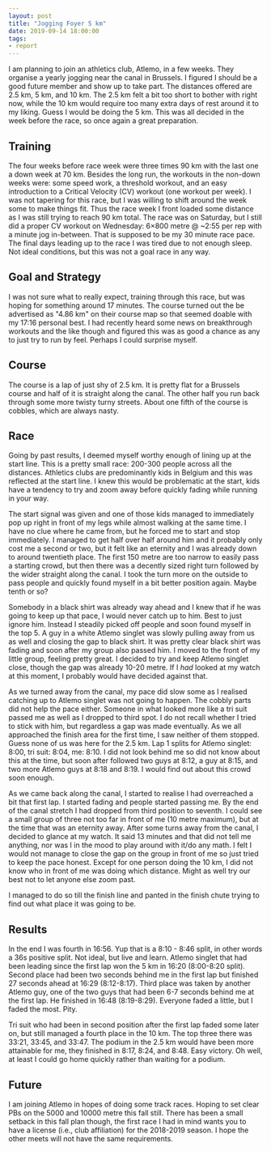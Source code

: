 ```yaml
---
layout: post
title: "Jogging Foyer 5 km"
date: 2019-09-14 18:00:00
tags:
- report
---
```


I am planning to join an athletics club, Atlemo, in a few weeks. They organise
a yearly jogging near the canal in Brussels. I figured I should be a good
future member and show up to take part. The distances offered are 2.5 km, 5 km,
and 10 km. The 2.5 km felt a bit too short to bother with right now, while the
10 km would require too many extra days of rest around it to my liking. Guess I
would be doing the 5 km. This was all decided in the week before the race, so
once again a great preparation.

## Training

The four weeks before race week were three times 90 km with the last one a down
week at 70 km. Besides the long run, the workouts in the non-down weeks were:
some speed work, a threshold workout, and an easy introduction to a Critical
Velocity (CV) workout (one workout per week). I was not tapering for this race,
but I was willing to shift around the week some to make things fit. Thus the
race week I front loaded some distance as I was still trying to reach 90 km
total. The race was on Saturday, but I still did a proper CV workout on
Wednesday: 6×800 metre @ ~2:55 per rep with a minute jog in-between. That is
supposed to be my 30 minute race pace. The final days leading up to the race I
was tired due to not enough sleep. Not ideal conditions, but this was not a
goal race in any way.

## Goal and Strategy

I was not sure what to really expect, training through this race, but was
hoping for something around 17 minutes. The course turned out the be advertised
as "4.86 km" on their course map so that seemed doable with my 17:16 personal
best. I had recently heard some news on breakthrough workouts and the like
though and figured this was as good a chance as any to just try to run by feel.
Perhaps I could surprise myself.

## Course

The course is a lap of just shy of 2.5 km. It is pretty flat for a Brussels
course and half of it is straight along the canal. The other half you run back
through some more twisty turny streets. About one fifth of the course is
cobbles, which are always nasty.

## Race

Going by past results, I deemed myself worthy enough of lining up at the start
line. This is a pretty small race: 200-300 people across all the distances.
Athletics clubs are predominantly kids in Belgium and this was reflected at the
start line. I knew this would be problematic at the start, kids have a tendency
to try and zoom away before quickly fading while running in your way.

The start signal was given and one of those kids managed to immediately pop up
right in front of my legs while almost walking at the same time. I have no clue
where he came from, but he forced me to start and stop immediately. I managed
to get half over half around him and it probably only cost me a second or two,
but it felt like an eternity and I was already down to around twentieth place.
The first 150 metre are too narrow to easily pass a starting crowd, but then
there was a decently sized right turn followed by the wider straight along the
canal. I took the turn more on the outside to pass people and quickly found
myself in a bit better position again. Maybe tenth or so?

Somebody in a black shirt was already way ahead and I knew that if he was going
to keep up that pace, I would never catch up to him. Best to just ignore him.
Instead I steadily picked off people and soon found myself in the top 5. A guy
in a white Atlemo singlet was slowly pulling away from us as well and closing
the gap to black shirt. It was pretty clear black shirt was fading and soon
after my group also passed him. I moved to the front of my little group,
feeling pretty great. I decided to try and keep Atlemo singlet close, though
the gap was already 10-20 metre. If I _had_ looked at my watch at this moment,
I probably would have decided against that.

As we turned away from the canal, my pace did slow some as I realised catching
up to Atlemo singlet was not going to happen. The cobbly parts did not help the
pace either. Someone in what looked more like a tri suit passed me as well as I
dropped to third spot. I do not recall whether I tried to stick with him, but
regardless a gap was made eventually. As we all approached the finish area for
the first time, I saw neither of them stopped. Guess none of us was here for
the 2.5 km. Lap 1 splits for Atlemo singlet: 8:00, tri suit: 8:04, me: 8:10. I
did not look behind me so did not know about this at the time, but soon after
followed two guys at 8:12, a guy at 8:15, and two more Atlemo guys at 8:18 and
8:19. I would find out about this crowd soon enough.

As we came back along the canal, I started to realise I had overreached a bit
that first lap. I started fading and people started passing me. By the end of
the canal stretch I had dropped from third position to seventh. I could see a
small group of three not too far in front of me (10 metre maximum), but at the
time that was an eternity away. After some turns away from the canal, I decided
to glance at my watch. It said 13 minutes and that did not tell me anything,
nor was I in the mood to play around with it/do any math. I felt I would not
manage to close the gap on the group in front of me so just tried to keep the
pace honest. Except for one person doing the 10 km, I did not know who in front
of me was doing which distance. Might as well try our best not to let anyone
else zoom past.

I managed to do so till the finish line and panted in the finish chute trying
to find out what place it was going to be.

## Results

In the end I was fourth in 16:56. Yup that is a 8:10 - 8:46 split, in other
words a 36s positive split. Not ideal, but live and learn. Atlemo singlet that
had been leading since the first lap won the 5 km in 16:20 (8:00-8:20 split).
Second place had been two seconds behind me in the first lap but finished 27
seconds ahead at 16:29 (8:12-8:17). Third place was taken by another Atlemo
guy, one of the two guys that had been 6-7 seconds behind me at the first lap.
He finished in 16:48 (8:19-8:29). Everyone faded a little, but I faded the
most. Pity.

Tri suit who had been in second position after the first lap faded some later
on, but still managed a fourth place in the 10 km. The top three there was
33:21, 33:45, and 33:47. The podium in the 2.5 km would have been more
attainable for me, they finished in 8:17, 8:24, and 8:48. Easy victory. Oh
well, at least I could go home quickly rather than waiting for a podium.

## Future

I am joining Atlemo in hopes of doing some track races. Hoping to set clear PBs
on the 5000 and 10000 metre this fall still. There has been a small setback in
this fall plan though, the first race I had in mind wants you to have a license
(i.e., club affiliation) for the 2018-2019 season. I hope the other meets will
not have the same requirements.
